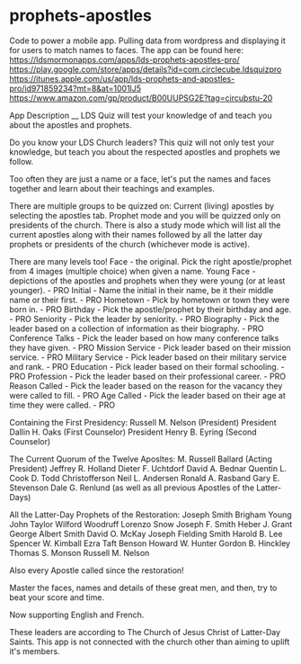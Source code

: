 # prophets-apostles
Code to power a mobile app. Pulling data from wordpress and displaying it for users to match names to faces.
The app can be found here:
https://ldsmormonapps.com/apps/lds-prophets-apostles-pro/
https://play.google.com/store/apps/details?id=com.circlecube.ldsquizpro
https://itunes.apple.com/us/app/lds-prophets-and-apostles-pro/id971859234?mt=8&at=1001lJ5
https://www.amazon.com/gp/product/B00UUPSG2E?tag=circubstu-20


App Description
__
LDS Quiz will test your knowledge of and teach you about the apostles and prophets. 

Do you know your LDS Church leaders? This quiz will not only test your knowledge, but teach you about the respected apostles and prophets we follow.

Too often they are just a name or a face, let's put the names and faces together and learn about their teachings and examples.

There are multiple groups to be quizzed on:
  Current (living) apostles by selecting the apostles tab.
  Prophet mode and you will be quizzed only on presidents of the church.
  There is also a study mode which will list all the current apostles along with their names followed by all the latter day prophets or presidents of the church (whichever mode is active). 


There are many levels too! 
Face - the original. Pick the right apostle/prophet from 4 images (multiple choice) when given a name.
Young Face - depictions of the apostles and prophets when they were young (or at least younger). - PRO
Initial - Name the initial in their name, be it their middle name or their first. - PRO
Hometown - Pick by hometown or town they were born in. - PRO
Birthday - Pick the apostle/prophet by their birthday and age. - PRO
Seniority - Pick the leader by seniority. - PRO
Biography - Pick the leader based on a collection of information as their biography. - PRO
Conference Talks - Pick the leader based on how many conference talks they have given. - PRO
Mission Service - Pick leader based on their mission service. - PRO
Military Service - Pick leader based on their military service and rank. - PRO
Education - Pick leader based on their formal schooling. - PRO
Profession - Pick the leader based on their professional career. - PRO
Reason Called - Pick the leader based on the reason for the vacancy they were called to fill. - PRO
Age Called - Pick the leader based on their age at time they were called. - PRO


Containing the First Presidency: 
        Russell M. Nelson (President)
        President Dallin H. Oaks (First Counselor) 
        President Henry B. Eyring (Second Counselor)

The Current Quorum of the Twelve Aposltes: 
        M. Russell Ballard (Acting President)
        Jeffrey R. Holland
        Dieter F. Uchtdorf
        David A. Bednar
        Quentin L. Cook
        D. Todd Christofferson
        Neil L. Andersen
        Ronald A. Rasband
        Gary E. Stevenson
        Dale G. Renlund
        (as well as all previous Apostles of the Latter-Days)

All the Latter-Day Prophets of the Restoration:
        Joseph Smith
        Brigham Young
        John Taylor
        Wilford Woodruff
        Lorenzo Snow
        Joseph F. Smith
        Heber J. Grant
        George Albert Smith
        David O. McKay
        Joseph Fielding Smith
        Harold B. Lee
        Spencer W. Kimball
        Ezra Taft Benson
        Howard W. Hunter
        Gordon B. Hinckley
        Thomas S. Monson
        Russell M. Nelson

Also every Apostle called since the restoration!

Master the faces, names and details of these great men, and then, try to beat your score and time.

Now supporting English and French.

These leaders are according to The Church of Jesus Christ of Latter-Day Saints. This app is not connected with the church other than aiming to uplift it's members.

